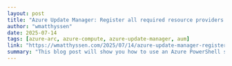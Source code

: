 ```yaml
---
layout: post
title: "Azure Update Manager: Register all required resource providers with a PowerShell script"
author: "wmatthyssen"
date: 2025-07-14
tags: [azure-arc, azure-compute, azure-update-manager, aum]
link: "https://wmatthyssen.com/2025/07/14/azure-update-manager-register-all-required-resource-providers-with-a-powershell-script/"
summary: "This blog post will show you how to use an Azure PowerShell script to register all required Azure Update ManagerContinue Reading"
---
```

